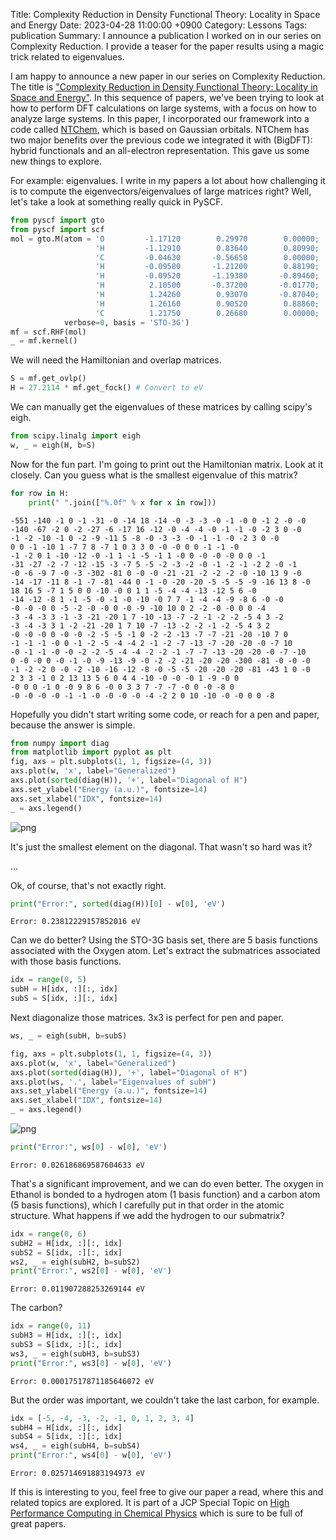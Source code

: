 Title: Complexity Reduction in Density Functional Theory: Locality in Space and Energy
Date: 2023-04-28 11:00:00 +0900
Category: Lessons
Tags: publication
Summary: I announce a publication I worked on in our series on Complexity Reduction. I provide a teaser for the paper results using a magic trick related to eigenvalues.

I am happy to announce a new paper in our series on Complexity Reduction. The title is ["Complexity Reduction in Density Functional Theory: Locality in Space and Energy"](https://doi.org/10.1063/5.0142652). In this sequence of papers, we've been trying to look at how to perform DFT calculations on large systems, with a focus on how to analyze large systems. In this paper, I incorporated our framework into a code called [NTChem](https://www.r-ccs.riken.jp/software_center/software/ntchem/overview/), which is based on Gaussian orbitals. NTChem has two major benefits over the previous code we integrated it with (BigDFT): hybrid functionals and an all-electron representation. This gave us some new things to explore. 

For example: eigenvalues. I write in my papers a lot about how challenging it is to compute the eigenvectors/eigenvalues of large matrices right? Well, let's take a look at something really quick in PySCF.


```python
from pyscf import gto
from pyscf import scf
mol = gto.M(atom = 'O         -1.17120        0.29970        0.00000; '
                   'H         -1.12910        0.83640        0.80990; '
                   'C         -0.04630       -0.56650        0.00000; '
                   'H         -0.09580       -1.21200        0.88190; '
                   'H         -0.09520       -1.19380       -0.89460; '
                   'H          2.10500       -0.37200       -0.01770; '
                   'H          1.24260        0.93070       -0.87040; '
                   'H          1.26160        0.90520        0.88860; '
                   'C          1.21750        0.26680        0.00000; ',
            verbose=0, basis = 'STO-3G')
mf = scf.RHF(mol)
_ = mf.kernel()
```

We will need the Hamiltonian and overlap matrices.


```python
S = mf.get_ovlp()
H = 27.2114 * mf.get_fock() # Convert to eV
```

We can manually get the eigenvalues of these matrices by calling scipy's eigh.


```python
from scipy.linalg import eigh
w, _ = eigh(H, b=S)
```

Now for the fun part. I'm going to print out the Hamiltonian matrix. Look at it closely. Can you guess what is the smallest eigenvalue of this matrix?


```python
for row in H:
    print(" ".join(["%.0f" % x for x in row]))
```

    -551 -140 -1 0 -1 -31 -0 -14 18 -14 -0 -3 -3 -0 -1 -0 0 -1 2 -0 -0
    -140 -67 -2 0 -2 -27 -6 -17 16 -12 -0 -4 -4 -0 -1 -1 -0 -2 3 0 -0
    -1 -2 -10 -1 0 -2 -9 -11 5 -8 -0 -3 -3 -0 -1 -1 -0 -2 3 0 -0
    0 0 -1 -10 1 -7 7 8 -7 1 0 3 3 0 -0 -0 0 0 -1 -1 -0
    -1 -2 0 1 -10 -12 -0 -1 1 -1 -5 -1 1 -0 0 -0 -0 -0 0 0 -1
    -31 -27 -2 -7 -12 -15 -3 -7 5 -5 -2 -3 -2 -0 -1 -2 -1 -2 2 -0 -1
    -0 -6 -9 7 -0 -3 -302 -81 0 -0 -0 -21 -21 -2 -2 -2 -0 -10 13 9 -0
    -14 -17 -11 8 -1 -7 -81 -44 0 -1 -0 -20 -20 -5 -5 -5 -9 -16 13 8 -0
    18 16 5 -7 1 5 0 0 -10 -0 0 1 1 -5 -4 -4 -13 -12 5 6 -0
    -14 -12 -8 1 -1 -5 -0 -1 -0 -10 -0 7 7 -1 -4 -4 -9 -8 6 -0 -0
    -0 -0 -0 0 -5 -2 -0 -0 0 -0 -9 -10 10 0 2 -2 -0 -0 0 0 -4
    -3 -4 -3 3 -1 -3 -21 -20 1 7 -10 -13 -7 -2 -1 -2 -2 -5 4 3 -2
    -3 -4 -3 3 1 -2 -21 -20 1 7 10 -7 -13 -2 -2 -1 -2 -5 4 3 2
    -0 -0 -0 0 -0 -0 -2 -5 -5 -1 0 -2 -2 -13 -7 -7 -21 -20 -10 7 0
    -1 -1 -1 -0 0 -1 -2 -5 -4 -4 2 -1 -2 -7 -13 -7 -20 -20 -0 -7 10
    -0 -1 -1 -0 -0 -2 -2 -5 -4 -4 -2 -2 -1 -7 -7 -13 -20 -20 -0 -7 -10
    0 -0 -0 0 -0 -1 -0 -9 -13 -9 -0 -2 -2 -21 -20 -20 -300 -81 -0 -0 -0
    -1 -2 -2 0 -0 -2 -10 -16 -12 -8 -0 -5 -5 -20 -20 -20 -81 -43 1 0 -0
    2 3 3 -1 0 2 13 13 5 6 0 4 4 -10 -0 -0 -0 1 -9 -0 0
    -0 0 0 -1 0 -0 9 8 6 -0 0 3 3 7 -7 -7 -0 0 -0 -8 0
    -0 -0 -0 -0 -1 -1 -0 -0 -0 -0 -4 -2 2 0 10 -10 -0 -0 0 0 -8


Hopefully you didn't start writing some code, or reach for a pen and paper, because the answer is simple.


```python
from numpy import diag
from matplotlib import pyplot as plt
fig, axs = plt.subplots(1, 1, figsize=(4, 3))
axs.plot(w, 'x', label="Generalized")
axs.plot(sorted(diag(H)), '+', label="Diagonal of H")
axs.set_ylabel("Energy (a.u.)", fontsize=14)
axs.set_xlabel("IDX", fontsize=14)
_ = axs.legend()
```


    
![png]({attach}assets/cr3/output_9_0.png)
    


It's just the smallest element on the diagonal. That wasn't so hard was it? 

...

Ok, of course, that's not exactly right.


```python
print("Error:", sorted(diag(H))[0] - w[0], 'eV')
```

    Error: 0.23812229157852016 eV


Can we do better? Using the STO-3G basis set, there are 5 basis functions associated with the Oxygen atom. Let's extract the submatrices associated with those basis functions.


```python
idx = range(0, 5)
subH = H[idx, :][:, idx]
subS = S[idx, :][:, idx]
```

Next diagonalize those matrices. 3x3 is perfect for pen and paper.


```python
ws, _ = eigh(subH, b=subS)
```


```python
fig, axs = plt.subplots(1, 1, figsize=(4, 3))
axs.plot(w, 'x', label="Generalized")
axs.plot(sorted(diag(H)), '+', label="Diagonal of H")
axs.plot(ws, '.', label="Eigenvalues of subH")
axs.set_ylabel("Energy (a.u.)", fontsize=14)
axs.set_xlabel("IDX", fontsize=14)
_ = axs.legend()
```


    
![png]({attach}assets/cr3/output_16_0.png)
    



```python
print("Error:", ws[0] - w[0], 'eV')
```

    Error: 0.026186869587604633 eV


That's a significant improvement, and we can do even better. The oxygen in Ethanol is bonded to a hydrogen atom (1 basis function) and a carbon atom (5 basis functions), which I carefully put in that order in the atomic structure. What happens if we add the hydrogen to our submatrix? 


```python
idx = range(0, 6)
subH2 = H[idx, :][:, idx]
subS2 = S[idx, :][:, idx]
ws2, _ = eigh(subH2, b=subS2)
print("Error:", ws2[0] - w[0], 'eV')
```

    Error: 0.011907288253269144 eV


The carbon?


```python
idx = range(0, 11)
subH3 = H[idx, :][:, idx]
subS3 = S[idx, :][:, idx]
ws3, _ = eigh(subH3, b=subS3)
print("Error:", ws3[0] - w[0], 'eV')
```

    Error: 0.00017517871185646072 eV


But the order was important, we couldn't take the last carbon, for example.


```python
idx = [-5, -4, -3, -2, -1, 0, 1, 2, 3, 4]
subH4 = H[idx, :][:, idx]
subS4 = S[idx, :][:, idx]
ws4, _ = eigh(subH4, b=subS4)
print("Error:", ws4[0] - w[0], 'eV')
```

    Error: 0.025714691883194973 eV


 If this is interesting to you, feel free to give our paper a read, where this and related topics are explored. It is part of a JCP Special Topic on [High Performance Computing in Chemical Physics](https://pubs.aip.org/jcp/collection/1150/High-Performance-Computing-in-Chemical-Physics) which is sure to be full of great papers.
